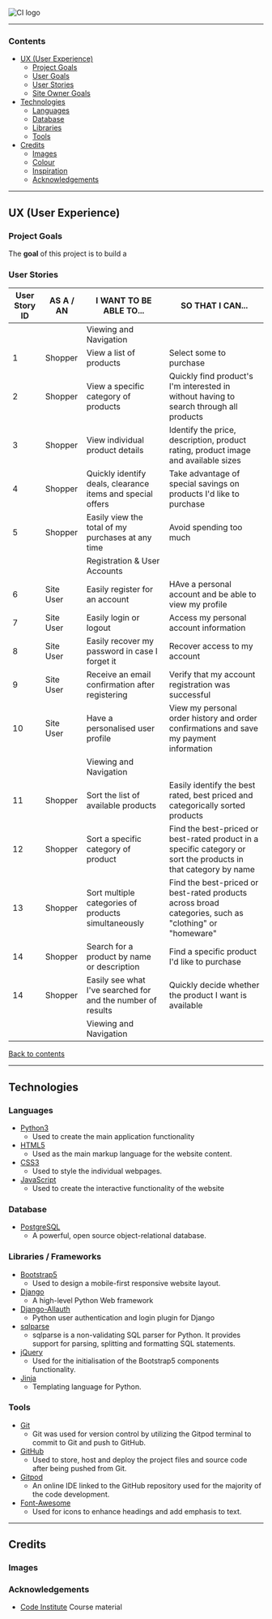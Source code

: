 ![CI logo](https://codeinstitute.s3.amazonaws.com/fullstack/ci_logo_small.png)


---

### **Contents** ###

- [UX (User Experience)](#ux-user-experience)
  - [Project Goals](#project-goals)
  - [User Goals](#user-goals)
  - [User Stories](#user-stories)
  - [Site Owner Goals](#site-owner-goals)
- [Technologies](#technologies)
  - [Languages](#languages)
  - [Database](#database)
  - [Libraries](#libraries)
  - [Tools](#tools)
- [Credits](#credits)
  - [Images](#images)
  - [Colour](#colour)
  - [Inspiration](#inspiration)
  - [Acknowledgements](#acknowledgements)


---

## UX (User Experience) ##

### **Project Goals** ###

The **goal** of this project is to build a 

### **User Stories** ###

| User Story ID | AS A / AN | I WANT TO BE ABLE TO... | SO THAT I CAN... |
| --- | --- | --- | --- |
| | | Viewing and Navigation | | 
| 1 | Shopper | View a list of products | Select some to purchase |
| 2 | Shopper | View a specific category of products | Quickly find product's I'm interested in without having to search through all products |
| 3 | Shopper | View individual product details | Identify the price, description, product rating, product image and available sizes |
| 4 | Shopper | Quickly identify deals, clearance items and special offers | Take advantage of special savings on products I'd like to purchase |
| 5 | Shopper | Easily view the total of my purchases at any time | Avoid spending too much |
| | | Registration & User Accounts | | 
| 6 | Site User | Easily register for an account | HAve a personal account and be able to view my profile |
| 7 | Site User | Easily login or logout | Access my personal account information |
| 8 | Site User | Easily recover my password in case I forget it | Recover access to my account |
| 9 | Site User | Receive an email confirmation after registering | Verify that my account registration was successful |
| 10 | Site User | Have a personalised user profile | View my personal order history and order confirmations and save my payment information |
| | | Viewing and Navigation | | 
| 11 | Shopper | Sort the list of available products | Easily identify the best rated, best priced and categorically sorted products |
| 12 | Shopper | Sort a specific category of product | Find the best-priced or best-rated product in a specific category or sort the products in that category by name |
| 13 | Shopper | Sort multiple categories of products simultaneously | Find the best-priced or best-rated products across broad categories, such as "clothing" or "homeware" |
| 14 | Shopper | Search for a product by name or description | Find a specific product I'd like to purchase |
| 14 | Shopper | Easily see what I've searched for and the number of results | Quickly decide whether the product I want is available |
| | | Viewing and Navigation | | 


[Back to contents](#contents)

--- 

## Technologies ##

### **Languages** ###

- [Python3](https://www.python.org/)
  - Used to create the main application functionality
- [HTML5](https://developer.mozilla.org/en-US/docs/Web/HTML)
  - Used as the main markup language for the website content.
- [CSS3](https://developer.mozilla.org/en-US/docs/Web/CSS)
  - Used to style the individual webpages.
- [JavaScript](https://developer.mozilla.org/en-US/docs/Web/JavaScript)
  - Used to create the interactive functionality of the website


### **Database** ###

- [PostgreSQL](https://www.postgresql.org/)
  - A powerful, open source object-relational database.

### **Libraries / Frameworks** ###

- [Bootstrap5](https://getbootstrap.com/)
  - Used to design a mobile-first responsive website layout.
- [Django](https://www.djangoproject.com/)
  - A high-level Python Web framework
- [Django-Allauth](https://django-allauth.readthedocs.io/en/latest/overview.html)
  - Python user authentication and login plugin for Django
- [sqlparse](https://pypi.org/project/sqlparse/)
  - sqlparse is a non-validating SQL parser for Python. It provides support for parsing, splitting and formatting SQL statements.
- [jQuery](https://jquery.com/)
  - Used for the initialisation of the Bootstrap5 components functionality.
- [Jinja](https://jinja.palletsprojects.com/en/2.11.x/)
  - Templating language for Python.



### **Tools** ###

- [Git](https://git-scm.com/)
  - Git was used for version control by utilizing the Gitpod terminal to commit to Git and push to GitHub.
- [GitHub](https://github.com/)
  - Used to store, host and deploy the project files and source code after being pushed from Git.
- [Gitpod](https://www.gitpod.io/)
  - An online IDE linked to the GitHub repository used for the majority of the code development.
- [Font-Awesome](https://fontawesome.com/icons?d=gallery)
  - Used for icons to enhance headings and add emphasis to text.


---

## Credits ##

### **Images** ###

### **Acknowledgements** ###

- [Code Institute](https://codeinstitute.net/full-stack-software-development-diploma/) Course material 
